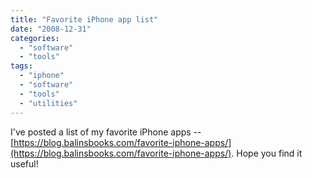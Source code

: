 ```yaml
---
title: "Favorite iPhone app list"
date: "2008-12-31"
categories: 
  - "software"
  - "tools"
tags: 
  - "iphone"
  - "software"
  - "tools"
  - "utilities"
---
```


I've posted a list of my favorite iPhone apps -- [https://blog.balinsbooks.com/favorite-iphone-apps/](https://blog.balinsbooks.com/favorite-iphone-apps/). Hope you find it useful!
